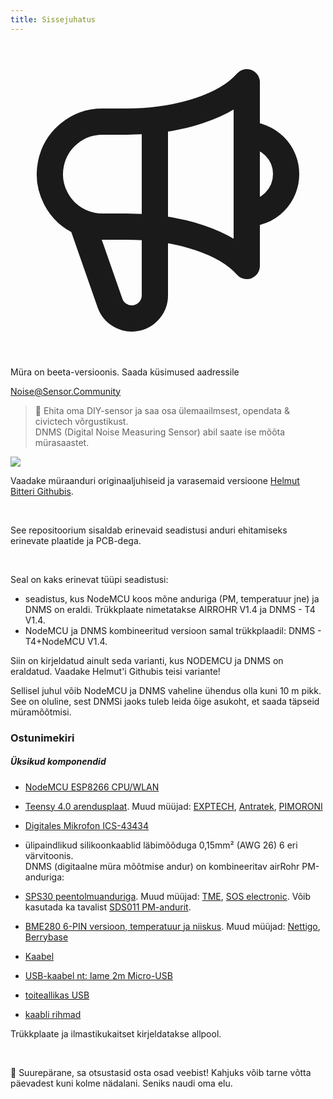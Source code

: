 ```yaml
---
title: Sissejuhatus
---
```



  <div class="max-w-screen-xl mx-auto pt-5">
      <div class="p-2 rounded-lg bg-indigo-100 shadow-lg sm:p-3">
      <div class="flex items-center">
            <span class="p-2 rounded-lg bg-indigo-500">
              <svg class="h-8 w-8 text-white" fill="none" viewBox="0 0 24 24" stroke="currentColor">
                <path stroke-linecap="round" stroke-linejoin="round" stroke-width="2" d="M11 5.882V19.24a1.76 1.76 0 01-3.417.592l-2.147-6.15M18 13a3 3 0 100-6M5.436 13.683A4.001 4.001 0 017 6h1.832c4.1 0 7.625-1.234 9.168-3v14c-1.543-1.766-5.067-3-9.168-3H7a3.988 3.988 0 01-1.564-.317z" />
              </svg>
            </span>
        <div class="flex flex-wrap">
          <div class="flex-wrap flex">
            <p class="pt-1 text-indigo-700 font-medium">
                Müra on beeta-versioonis. Saada küsimused aadressile</p>
          <a href="mailto:Noise@Sensor.Community" class="ml-1 font-medium underline text-white hover:text-yellow-600">
                  Noise@Sensor.Community</a>
          </div>
           </div>
      </div>
    </div>
  </div>



> 🚧 Ehita oma DIY-sensor ja saa osa ülemaailmsest, opendata & civictech võrgustikust. <br> DNMS (Digital Noise Measuring Sensor) abil saate ise mõõta mürasaastet.

<img src="../docs/dnms/dnms-noise-measuring-sensor-kit.jpg" style="display: block; margin: 1em 0" loading="lazy"/>


Vaadake müraanduri originaaljuhiseid ja varasemaid versioone [Helmut Bitteri Githubis](https://github.com/hbitter/DNMS/tree/master/Manual).

<br>

See repositoorium sisaldab erinevaid seadistusi anduri ehitamiseks erinevate plaatide ja PCB-dega.

<br>

Seal on kaks erinevat tüüpi seadistusi:

* seadistus, kus NodeMCU koos mõne anduriga (PM, temperatuur jne) ja DNMS on eraldi. Trükkplaate nimetatakse AIRROHR V1.4 ja DNMS - T4 V1.4.
* NodeMCU ja DNMS kombineeritud versioon samal trükkplaadil: DNMS - T4+NodeMCU V1.4.

Siin on kirjeldatud ainult seda varianti, kus NODEMCU ja DNMS on eraldatud. Vaadake Helmut'i Githubis teisi variante!

Sellisel juhul võib NodeMCU ja DNMS vaheline ühendus olla kuni 10 m pikk. See on oluline, sest DNMSi jaoks tuleb leida õige asukoht, et saada täpseid müramõõtmisi.

### Ostunimekiri

##### Üksikud komponendid
* [NodeMCU ESP8266 CPU/WLAN](https://www.aliexpress.com/wholesale?groupsort=1&SortType=price_asc&SearchText=nodemcu+v3+esp8266+ch340)
* [Teensy 4.0 arendusplaat](https://www.pjrc.com/store/teensy40.html). Muud müüjad: [EXPTECH](https://www.exp-tech.de/plattformen/teensy/9596/teensy-4.0-development-board), [Antratek](https://www.antratek.de/teensy-4-0), [PIMORONI](https://shop.pimoroni.com/products/teensy-4-0-development-board)
* [Digitales Mikrofon ICS-43434](https://www.tindie.com/products/onehorse/ics43434-i2s-digital-microphone/)
* ülipaindlikud silikoonkaablid läbimõõduga 0,15mm² (AWG 26) 6 eri värvitoonis.
  <br>
  DNMS (digitaalne müra mõõtmise andur) on kombineeritav airRohr PM-anduriga:

* [SPS30 peentolmuanduriga](https://www.sparkfun.com/products/15103). Muud müüjad: [TME](https://www.tme.eu/de/details/sps30/gassensoren/sensirion/1-101638-10/?brutto=1), [SOS electronic](https://www.soselectronic.de/products/sensirion/sps30-2-304234). Võib kasutada ka tavalist [SDS011 PM-andurit](https://de.aliexpress.com/wholesale?catId=0&initiative_id=AS_20200813122806&SearchText=sds011).
* [BME280 6-PIN versioon, temperatuur ja niiskus](https://www.aliexpress.com/wholesale?catId=0&initiative_id=SB_20200308040440&SearchText=bme280+-5V+%2B3.3V). Muud müüjad: [Nettigo](https://nettigo.eu/products/module-pressure-humidity-and-temperature-sensor-bosch-bme280), [Berrybase](https://www.berrybase.de/sensoren-module/feuchtigkeit/gy-bme280-breakout-board-3in1-sensor-f-252-r-temperatur-luftfeuchtigkeit-und-luftdruck?c=92)
* [Kaabel](http://www.aliexpress.com/wholesale?groupsort=1&SortType=price_asc&SearchText=Dupont+kaabel+20cm+naine-naine)
* [USB-kaabel nt: lame 2m Micro-USB](https://www.aliexpress.com/wholesale?catId=0&initiative_id=SB_20200308040708&SearchText=micro+usb+lame+kaabel+2m)
* [toiteallikas USB](https://www.aliexpress.com/wholesale?catId=0&initiative_id=SB_20200308040834&SearchText=single+mikro+usb+eu+toiteallikas+toiteallikas)
* [kaabli rihmad](https://www.aliexpress.com/wholesale?catId=0&initiative_id=SB_20200308040852&SearchText=cable+rihmad)

Trükkplaate ja ilmastikukaitset kirjeldatakse allpool.

<br>

🙌 Suurepärane, sa otsustasid osta osad veebist!
Kahjuks võib tarne võtta päevadest kuni kolme nädalani.
Seniks naudi oma elu️.